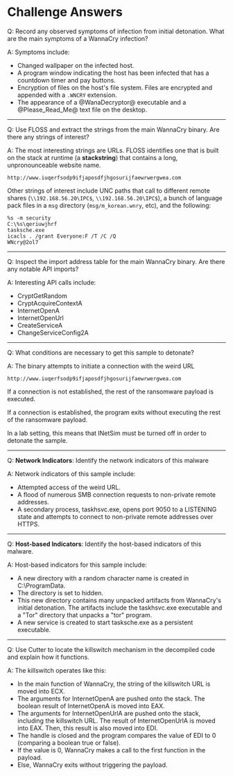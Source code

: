 # Challenge Answers

Q: Record any observed symptoms of infection from initial detonation. What are the main symptoms of a WannaCry infection?

A: Symptoms include:

- Changed wallpaper on the infected host.
-	A program window indicating the host has been infected that has a countdown timer and pay buttons.
-	Encryption of files on the host's file system. Files are encrypted and appended with a `.WNCRY` extension.
-	The appearance of a @WanaDecryptor@ executable and a @Please_Read_Me@ text file on the desktop.

---

Q: Use FLOSS and extract the strings from the main WannaCry binary. Are there any strings of interest?

A: The most interesting strings are URLs. FLOSS identifies one that is built on the stack at runtime (a **stackstring**) that contains a long, unpronounceable website name.
```
http://www.iuqerfsodp9ifjaposdfjhgosurijfaewrwergwea.com
```

 Other strings of interest include UNC paths that call to different remote shares (`\\192.168.56.20\IPC$`, `\\192.168.56.20\IPC$`), a bunch of language pack files in a `msg` directory  (`msg/m_korean.wnry`, etc), and the following:

 ```
%s -m security
C:\%s\qeriuwjhrf
tasksche.exe
icacls . /grant Everyone:F /T /C /Q
WNcry@2ol7
 ```

---

Q: Inspect the import address table for the main WannaCry binary. Are there any notable API imports?

A: Interesting API calls include:
- CryptGetRandom
- CryptAcquireContextA
- InternetOpenA
- InternetOpenUrl
- CreateServiceA
- ChangeServiceConfig2A


---

Q: What conditions are necessary to get this sample to detonate?

A: The binary attempts to initiate a connection with the weird URL
```
http://www.iuqerfsodp9ifjaposdfjhgosurijfaewrwergwea.com
```
If a connection is not established, the rest of the ransomware payload is executed.

If a connection is established, the program exits without executing the rest of the ransomware payload.

In a lab setting, this means that INetSim must be turned off in order to detonate the sample.

---

Q: **Network Indicators**: Identify the network indicators of this malware

A: Network indicators of this sample include:

- Attempted access of the weird URL.
- A flood of numerous SMB connection requests to non-private remote addresses.
- A secondary process, taskhsvc.exe, opens port 9050 to a LISTENING state and attempts to connect to non-private remote addresses over HTTPS.

---

Q: **Host-based Indicators**: Identify the host-based indicators of this malware.

A: Host-based indicators for this sample include:

- A new directory with a random character name is created in C:\ProgramData.
- The directory is set to hidden.
- This new directory contains many unpacked artifacts from WannaCry's initial detonation.
The artifacts include the taskhsvc.exe executable and a "Tor" directory that unpacks a "tor" program.
- A new service is created to start tasksche.exe as a persistent executable.

---

Q: Use Cutter to locate the killswitch mechanism in the decompiled code and explain how it functions.

A: The killswitch operates like this:

- In the main function of WannaCry, the string of the killswitch URL is moved into ECX.
- The arguments for InternetOpenA are pushed onto the stack. The boolean result of InternetOpenA is moved into EAX.
- The arguments for InternetOpenUrlA are pushed onto the stack, including the killswitch URL.
The result of InternetOpenUrlA is moved into EAX. Then, this result is also moved into EDI.
- The handle is closed and the program compares the value of EDI to 0 (comparing a boolean true or false).
- If the value is 0, WannaCry makes a call to the first function in the payload.
- Else, WannaCry exits without triggering the payload.



